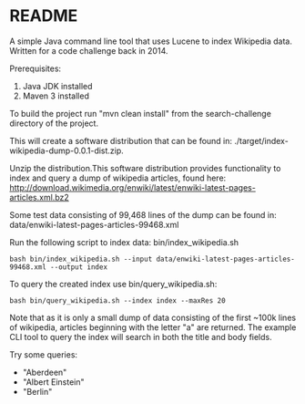 # README #

A simple Java command line tool that uses Lucene to index Wikipedia data. Written for a code challenge back in 2014.

Prerequisites:

1. Java JDK installed
2. Maven 3 installed

To build the project run "mvn clean install" from the search-challenge directory of the project. 

This will create a software distribution that can be found in: 
./target/index-wikipedia-dump-0.0.1-dist.zip.

Unzip the distribution.This software distribution provides functionality to index and query a dump of
wikipedia articles, found here:
http://download.wikimedia.org/enwiki/latest/enwiki-latest-pages-articles.xml.bz2

Some test data consisting of 99,468 lines of the dump can be found in:
data/enwiki-latest-pages-articles-99468.xml

Run the following script to index data: bin/index_wikipedia.sh

```bash bin/index_wikipedia.sh --input data/enwiki-latest-pages-articles-99468.xml --output index ```

To query the created index use bin/query_wikipedia.sh:

```bash bin/query_wikipedia.sh --index index --maxRes 20 ```

Note that as it is only a small dump of data consisting of the first ~100k lines of wikipedia, articles beginning with the letter "a" are returned. The example CLI tool to query the index will search in both the title and body fields.

Try some queries:

* "Aberdeen"
* "Albert Einstein"
* "Berlin"

